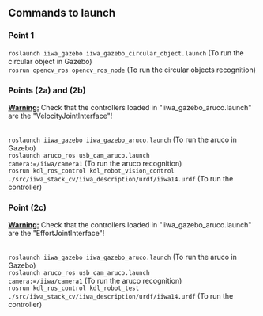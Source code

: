 <h2>Commands to launch</h2>

<h3>Point 1</h3>
<code>roslaunch iiwa_gazebo iiwa_gazebo_circular_object.launch</code> (To run the circular object in Gazebo)<br>
<code>rosrun opencv_ros opencv_ros_node</code> (To run the circular objects recognition)<br>

<h3>Points (2a) and (2b)</h3>
<b><u>Warning:</u></b> Check that the controllers loaded in "iiwa_gazebo_aruco.launch" are the "VelocityJointInterface"!<br><br>

<code>roslaunch iiwa_gazebo iiwa_gazebo_aruco.launch</code> (To run the aruco in Gazebo)<br>
<code>roslaunch aruco_ros usb_cam_aruco.launch camera:=/iiwa/camera1</code> (To run the aruco recognition)<br>
<code>rosrun kdl_ros_control kdl_robot_vision_control ./src/iiwa_stack_cv/iiwa_description/urdf/iiwa14.urdf</code> (To run the controller)<br>

<h3>Point (2c)</h3>
<b><u>Warning:</u></b> Check that the controllers loaded in "iiwa_gazebo_aruco.launch" are the "EffortJointInterface"!<br><br>

<code>roslaunch iiwa_gazebo iiwa_gazebo_aruco.launch</code> (To run the aruco in Gazebo)<br>
<code>roslaunch aruco_ros usb_cam_aruco.launch camera:=/iiwa/camera1</code> (To run the aruco recognition)<br>
<code>rosrun kdl_ros_control kdl_robot_test ./src/iiwa_stack_cv/iiwa_description/urdf/iiwa14.urdf</code> (To run the controller)<br>
